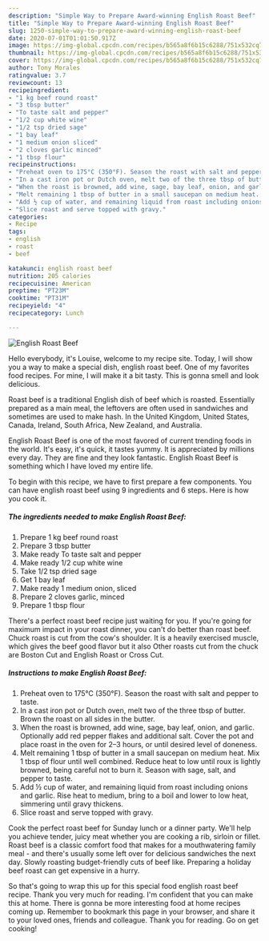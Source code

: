 ```yaml
---
description: "Simple Way to Prepare Award-winning English Roast Beef"
title: "Simple Way to Prepare Award-winning English Roast Beef"
slug: 1250-simple-way-to-prepare-award-winning-english-roast-beef
date: 2020-07-01T01:01:50.917Z
image: https://img-global.cpcdn.com/recipes/b565a8f6b15c6288/751x532cq70/english-roast-beef-recipe-main-photo.jpg
thumbnail: https://img-global.cpcdn.com/recipes/b565a8f6b15c6288/751x532cq70/english-roast-beef-recipe-main-photo.jpg
cover: https://img-global.cpcdn.com/recipes/b565a8f6b15c6288/751x532cq70/english-roast-beef-recipe-main-photo.jpg
author: Tony Morales
ratingvalue: 3.7
reviewcount: 13
recipeingredient:
- "1 kg beef round roast"
- "3 tbsp butter"
- "To taste salt and pepper"
- "1/2 cup white wine"
- "1/2 tsp dried sage"
- "1 bay leaf"
- "1 medium onion sliced"
- "2 cloves garlic minced"
- "1 tbsp flour"
recipeinstructions:
- "Preheat oven to 175°C (350°F). Season the roast with salt and pepper to taste."
- "In a cast iron pot or Dutch oven, melt two of the three tbsp of butter. Brown the roast on all sides in the butter."
- "When the roast is browned, add wine, sage, bay leaf, onion, and garlic. Optionally add red pepper flakes and additional salt. Cover the pot and place roast in the oven for 2–3 hours, or until desired level of doneness."
- "Melt remaining 1 tbsp of butter in a small saucepan on medium heat. Mix 1 tbsp of flour until well combined. Reduce heat to low until roux is lightly browned, being careful not to burn it. Season with sage, salt, and pepper to taste."
- "Add ½ cup of water, and remaining liquid from roast including onions and garlic. Rise heat to medium, bring to a boil and lower to low heat, simmering until gravy thickens."
- "Slice roast and serve topped with gravy."
categories:
- Recipe
tags:
- english
- roast
- beef

katakunci: english roast beef 
nutrition: 205 calories
recipecuisine: American
preptime: "PT23M"
cooktime: "PT31M"
recipeyield: "4"
recipecategory: Lunch

---
```



![English Roast Beef](https://img-global.cpcdn.com/recipes/b565a8f6b15c6288/751x532cq70/english-roast-beef-recipe-main-photo.jpg)

Hello everybody, it's Louise, welcome to my recipe site. Today, I will show you a way to make a special dish, english roast beef. One of my favorites food recipes. For mine, I will make it a bit tasty. This is gonna smell and look delicious.

Roast beef is a traditional English dish of beef which is roasted. Essentially prepared as a main meal, the leftovers are often used in sandwiches and sometimes are used to make hash. In the United Kingdom, United States, Canada, Ireland, South Africa, New Zealand, and Australia.

English Roast Beef is one of the most favored of current trending foods in the world. It's easy, it's quick, it tastes yummy. It is appreciated by millions every day. They are fine and they look fantastic. English Roast Beef is something which I have loved my entire life.


To begin with this recipe, we have to first prepare a few components. You can have english roast beef using 9 ingredients and 6 steps. Here is how you cook it.

<!--inarticleads1-->

##### The ingredients needed to make English Roast Beef:

1. Prepare 1 kg beef round roast
1. Prepare 3 tbsp butter
1. Make ready To taste salt and pepper
1. Make ready 1/2 cup white wine
1. Take 1/2 tsp dried sage
1. Get 1 bay leaf
1. Make ready 1 medium onion, sliced
1. Prepare 2 cloves garlic, minced
1. Prepare 1 tbsp flour


There&#39;s a perfect roast beef recipe just waiting for you. If you&#39;re going for maximum impact in your roast dinner, you can&#39;t do better than roast beef. Chuck roast is cut from the cow&#39;s shoulder. It is a heavily exercised muscle, which gives the beef good flavor but it also Other roasts cut from the chuck are Boston Cut and English Roast or Cross Cut. 

<!--inarticleads2-->

##### Instructions to make English Roast Beef:

1. Preheat oven to 175°C (350°F). Season the roast with salt and pepper to taste.
1. In a cast iron pot or Dutch oven, melt two of the three tbsp of butter. Brown the roast on all sides in the butter.
1. When the roast is browned, add wine, sage, bay leaf, onion, and garlic. Optionally add red pepper flakes and additional salt. Cover the pot and place roast in the oven for 2–3 hours, or until desired level of doneness.
1. Melt remaining 1 tbsp of butter in a small saucepan on medium heat. Mix 1 tbsp of flour until well combined. Reduce heat to low until roux is lightly browned, being careful not to burn it. Season with sage, salt, and pepper to taste.
1. Add ½ cup of water, and remaining liquid from roast including onions and garlic. Rise heat to medium, bring to a boil and lower to low heat, simmering until gravy thickens.
1. Slice roast and serve topped with gravy.


Cook the perfect roast beef for Sunday lunch or a dinner party. We&#39;ll help you achieve tender, juicy meat whether you are cooking a rib, sirloin or fillet. Roast beef is a classic comfort food that makes for a mouthwatering family meal - and there&#39;s usually some left over for delicious sandwiches the next day. Slowly roasting budget-friendly cuts of beef like. Preparing a holiday beef roast can get expensive in a hurry. 

So that's going to wrap this up for this special food english roast beef recipe. Thank you very much for reading. I'm confident that you can make this at home. There is gonna be more interesting food at home recipes coming up. Remember to bookmark this page in your browser, and share it to your loved ones, friends and colleague. Thank you for reading. Go on get cooking!
